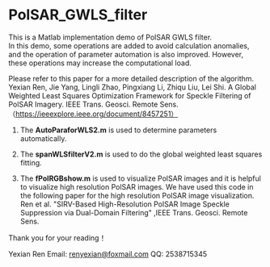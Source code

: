 # PolSAR_GWLS_filter
This is a Matlab implementation demo of PolSAR GWLS filter.  
In this demo, some operations are added to avoid calculation anomalies, and the operation of parameter automation is also improved. However, these operations may increase the computational load.  

Please refer to this paper for a more detailed description of the algorithm. Yexian Ren, Jie Yang, Lingli Zhao, Pingxiang Li, Zhiqu Liu, Lei Shi. A Global Weighted Least Squares Optimization Framework for Speckle Filtering of PolSAR Imagery. IEEE Trans. Geosci. Remote Sens. （https://ieeexplore.ieee.org/document/8457251）  

1. The **AutoParaforWLS2.m** is used to determine parameters automatically.  

2. The **spanWLSfilterV2.m** is used to do the global weighted least squares fitting.  

3. The **fPolRGBshow.m** is used to visualize PolSAR images and it is helpful to visualize high resolution PolSAR images. We have used this code in the following paper for the high resolution PolSAR image visualization.   
Ren et al. "SIRV-Based High-Resolution PolSAR Image Speckle Suppression via Dual-Domain Filtering" ,IEEE Trans. Geosci. Remote Sens.

Thank you for your reading！  


Yexian Ren
Email: renyexian@foxmail.com
QQ: 2538715345
